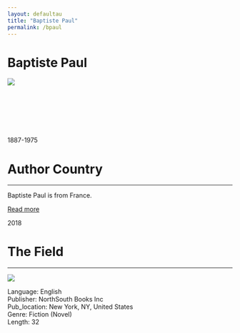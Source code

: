 ```yaml
---
layout: defaultau
title: "Baptiste Paul"
permalink: /bpaul
---
```

<!-- partial:index.partial.html -->
<div class="content">
    <h1>Baptiste Paul</h1>
    <div class="quote">
        <div><img src="https://northsouth.com/wp-content/uploads/2018/08/Paul_Baptiste_4_sRGB_sz-e1639415960114.jpg" class="logo"></div>
    </div>
    <div class="timeline">
        <div style="padding-bottom:100px;"></div>
        <div class="block">
            <div class="date right"><p class="right">1887-1975</p></div>
            <div class="dot"></div>
            <div class="left first">
                <h1>Author Country</h1><hr>
            <p>Baptiste Paul is from France.</p>
                <a href="">Read more</a>
            </div>
        </div>
        <div class="block">
            <div class="date left"><p class="left">2018</p></div>
            <div class="dot"></div>
            <div class="right">
                <h1>The Field</h1><hr>
                <p><img src="https://m.media-amazon.com/images/I/51wpJm+udgL._SY385_BO1,204,203,200_.jpg"></p>
                <p>
                Language: English<br/>
                Publisher: NorthSouth Books Inc<br/>
                Pub_location: New York, NY, United States<br/>
                Genre: Fiction (Novel)<br/>
                Length: 32<br/>                   </p>
            </div>
        </div>